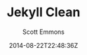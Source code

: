 ---
title: "Jekyll Clean"
github: https://github.com/scotte/jekyll-clean
demo: http://scotte.github.io/jekyll-clean
author: Scott Emmons
ssg:
  - Jekyll
cms:
  - No Cms
date: 2014-08-22T22:48:36Z
github_branch: gh-pages
description: "A simple and clean Jekyll theme that's easy to modify. See it here:"
stale: true
---